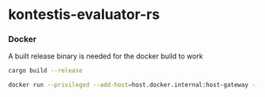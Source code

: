 # kontestis-evaluator-rs

### Docker
A built release binary is needed for the docker build to work
```sh
cargo build --release
```

```sh
docker run --privileged --add-host=host.docker.internal:host-gateway --env RUN_WITH_CGROUPS=true --env RUN_WITH_QUOTAS=false --env REDIS_URL=redis://host.docker.internal:6379 kontestis-evaluator-v2:latest
```
